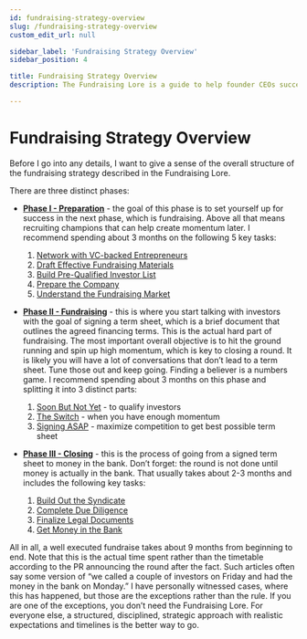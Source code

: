 ```yaml
---
id: fundraising-strategy-overview
slug: /fundraising-strategy-overview
custom_edit_url: null

sidebar_label: 'Fundraising Strategy Overview'
sidebar_position: 4

title: Fundraising Strategy Overview
description: The Fundraising Lore is a guide to help founder CEOs successfully raise early-stage VC financing from Silicon Valley investors.

---
```


# Fundraising Strategy Overview

Before I go into any details, I want to give a sense of the overall structure of the fundraising strategy described in the Fundraising Lore.

There are three distinct phases:

* **[Phase I - Preparation](/phase-i-preparation)** - the goal of this phase is to set yourself up for success in the next phase, which is fundraising. Above all that means recruiting champions that can help create momentum later. I recommend spending about 3 months on the following 5 key tasks:
    1. [Network with VC-backed Entrepreneurs](/phase-i-preparation/network-with-vc-backed-entrepreneurs)
    2. [Draft Effective Fundraising Materials](/phase-i-preparation/draft-effective-fundraising-materials)
    3. [Build Pre-Qualified Investor List](/phase-i-preparation/build-pre-qualified-investor-list)
    4. [Prepare the Company](/phase-i-preparation/prepare-the-company)
    5. [Understand the Fundraising Market](/phase-i-preparation/understand-the-fundraising-market)

* **[Phase II - Fundraising](/phase-ii-fundraising)** - this is where you start talking with investors with the goal of signing a term sheet, which is a brief document that outlines the agreed financing terms. This is the actual hard part of fundraising. The most important overall objective is to hit the ground running and spin up high momentum, which is key to closing a round. It is likely you will have a lot of conversations that don’t lead to a term sheet. Tune those out and keep going. Finding a believer is a numbers game. I recommend spending about 3 months on this phase and splitting it into 3 distinct parts:
    1. [Soon But Not Yet](/phase-ii-fundraising/soon-but-not-yet) - to qualify investors
    2. [The Switch](/phase-ii-fundraising/the-switch) - when you have enough momentum
    3. [Signing ASAP](/phase-ii-fundraising/signing-asap) - maximize competition to get best possible term sheet

* **[Phase III - Closing](/phase-iii-closing)** - this is the process of going from a signed term sheet to money in the bank. Don’t forget: the round is not done until money is actually in the bank. That usually takes about 2-3 months and includes the following key tasks:
    1. [Build Out the Syndicate](/phase-iii-closing/build-out-the-syndicate)
    2. [Complete Due Diligence](/phase-iii-closing/complete-due-diligence)
    3. [Finalize Legal Documents](/phase-iii-closing/finalize-legal-documents)
    4. [Get Money in the Bank](/phase-iii-closing/get-money-in-the-bank)

All in all, a well executed fundraise takes about 9 months from beginning to end. Note that this is the actual time spent rather than the timetable according to the PR announcing the round after the fact. Such articles often say some version of “we called a couple of investors on Friday and had the money in the bank on Monday.” I have personally witnessed cases, where this has happened, but those are the exceptions rather than the rule. If you are one of the exceptions, you don’t need the Fundraising Lore. For everyone else, a structured, disciplined, strategic approach with realistic expectations and timelines is the better way to go.
